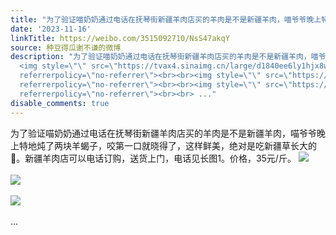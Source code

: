 ```yaml
---
title: "为了验证喵奶奶通过电话在抚琴街新疆羊肉店买的羊肉是不是新疆羊肉，喵爷爷晚上特地炖了两块羊蝎子，咬第一口就晓得了，这样鲜美，绝对是吃新疆草长大的\U0001F411。新..."
date: '2023-11-16'
linkTitle: https://weibo.com/3515092710/NsS47akqY
source: 种豆得瓜谢不谦的微博
description: "为了验证喵奶奶通过电话在抚琴街新疆羊肉店买的羊肉是不是新疆羊肉，喵爷爷晚上特地炖了两块羊蝎子，咬第一口就晓得了，这样鲜美，绝对是吃新疆草长大的\U0001F411。新疆羊肉店可以电话订购，送货上门，电话见长图1。价格，35元/斤。
  <img style=\"\" src=\"https://tvax4.sinaimg.cn/large/d1840ee6ly1hjx8wtvu7kj20u0140gus.jpg\"
  referrerpolicy=\"no-referrer\"><br><br><img style=\"\" src=\"https://tvax1.sinaimg.cn/large/d1840ee6ly1hjx8wuwu06j20u03ip7qh.jpg\"
  referrerpolicy=\"no-referrer\"><br><br><img style=\"\" src=\"https://tvax3.sinaimg.cn/large/d1840ee6ly1hjx8wvtf69j20u04i4b06.jpg\"
  referrerpolicy=\"no-referrer\"><br><br> ..."
disable_comments: true
---
```

为了验证喵奶奶通过电话在抚琴街新疆羊肉店买的羊肉是不是新疆羊肉，喵爷爷晚上特地炖了两块羊蝎子，咬第一口就晓得了，这样鲜美，绝对是吃新疆草长大的🐑。新疆羊肉店可以电话订购，送货上门，电话见长图1。价格，35元/斤。 <img style="" src="https://tvax4.sinaimg.cn/large/d1840ee6ly1hjx8wtvu7kj20u0140gus.jpg" referrerpolicy="no-referrer"><br><br><img style="" src="https://tvax1.sinaimg.cn/large/d1840ee6ly1hjx8wuwu06j20u03ip7qh.jpg" referrerpolicy="no-referrer"><br><br><img style="" src="https://tvax3.sinaimg.cn/large/d1840ee6ly1hjx8wvtf69j20u04i4b06.jpg" referrerpolicy="no-referrer"><br><br> ...